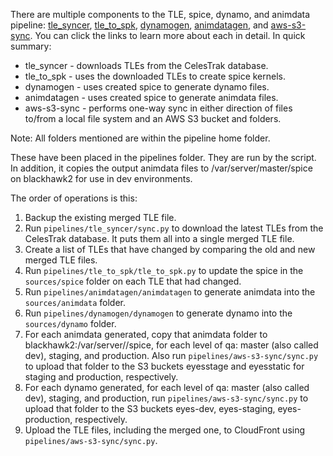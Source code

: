 There are multiple components to the TLE, spice, dynamo, and animdata pipeline: [tle_syncer](https://github.jpl.nasa.gov/VTAD/tle_syncer), [tle_to_spk](https://github.jpl.nasa.gov/VTAD/tle_to_spk), [dynamogen](https://github.jpl.nasa.gov/VTAD/dynamogen), [animdatagen](https://github.jpl.nasa.gov/VTAD/animdatagen), and [aws-s3-sync](https://github.jpl.nasa.gov/VTAD/aws-s3-sync). You can click the links to learn more about each in detail. In quick summary:

* tle_syncer - downloads TLEs from the CelesTrak database.
* tle_to_spk - uses the downloaded TLEs to create spice kernels.
* dynamogen - uses created spice to generate dynamo files.
* animdatagen - uses created spice to generate animdata files.
* aws-s3-sync - performs one-way sync in either direction of files to/from a local file system and an AWS S3 bucket and folders.

Note: All folders mentioned are within the pipeline home folder.

These have been placed in the pipelines folder. They are run by the script. In addition, it copies the output animdata files to /var/server/master/spice on blackhawk2 for use in dev environments.

The order of operations is this:

1. Backup the existing merged TLE file.
1. Run `pipelines/tle_syncer/sync.py` to download the latest TLEs from the CelesTrak database. It puts them all into a single merged TLE file.
1. Create a list of TLEs that have changed by comparing the old and new merged TLE files.
1. Run `pipelines/tle_to_spk/tle_to_spk.py` to update the spice in the `sources/spice` folder on each TLE that had changed.
1. Run `pipelines/animdatagen/animdatagen` to generate animdata into the `sources/animdata` folder.
1. Run `pipelines/dynamogen/dynamogen` to generate dynamo into the `sources/dynamo` folder.
1. For each animdata generated, copy that animdata folder to blackhawk2:/var/server/<qa level>/spice, for each level of qa: master (also called dev), staging, and production. Also run `pipelines/aws-s3-sync/sync.py` to upload that folder to the S3 buckets eyesstage and eyesstatic for staging and production, respectively.
1. For each dynamo generated, for each level of qa: master (also called dev), staging, and production, run `pipelines/aws-s3-sync/sync.py` to upload that folder to the S3 buckets eyes-dev, eyes-staging, eyes-production, respectively.
1. Upload the TLE files, including the merged one, to CloudFront using `pipelines/aws-s3-sync/sync.py`.
